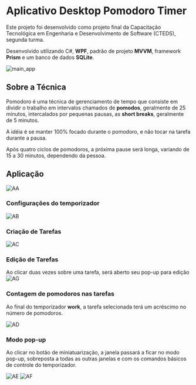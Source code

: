 # Aplicativo Desktop Pomodoro Timer

Este projeto foi desenvolvido como projeto final da Capacitação Tecnológica em Engenharia e Desenvolvimento de Software (CTEDS), segunda turma.

Desenvolvido utilizando C#, **WPF**, padrão de projeto **MVVM**, framework **Prism** e um banco de dados **SQLite**.

![main_app](https://user-images.githubusercontent.com/55714338/208319148-343424a2-ce56-44b2-b74a-76342fa1fd0e.png)

## Sobre a Técnica
Pomodoro é uma técnica de gerenciamento de tempo que consiste em dividir o trabalho em intervalos chamados de **pomodos**, geralmente de 25 minutos, intercalados por pequenas pausas, as **short breaks**, geralmente de 5 minutos.

A idéia é se manter 100% focado durante o pomodoro, e não tocar na tarefa durante a pausa.

Após quatro ciclos de pomodoros, a próxima pause será longa, variando de 15 a 30 minutos, dependendo da pessoa.

## Aplicação

![AA](https://user-images.githubusercontent.com/55714338/208319812-ea26f84e-3290-47d5-8b0d-49f32f28bf11.png)

### Configurações do temporizador

![AB](https://user-images.githubusercontent.com/55714338/208319870-7313754a-c264-4b0d-aaf9-0ace7201c64b.png)

### Criação de Tarefas

![AC](https://user-images.githubusercontent.com/55714338/208319998-9fe0648f-c629-4cfe-a95c-6b456af32772.png)

### Edição de Tarefas
Ao clicar duas vezes sobre uma tarefa, será aberto seu pop-up para edição
![AG](https://user-images.githubusercontent.com/55714338/208320122-1009a914-f014-42e0-8db4-bd09b6690636.png)

### Contagem de pomodoros nas tarefas
Ao final do temporizador **work**, a tarefa selecionada terá um acréscimo no número de pomodoros.

![AD](https://user-images.githubusercontent.com/55714338/208320133-37b1593a-1d3a-42c8-9570-8927e2e6bdce.png)

### Modo pop-up
Ao clicar no botão de miniatuarização, a janela passará a ficar no modo pop-up, sobreposta a todas as outras janelas e com os comandos básicos de controle do temporizador.

![AE](https://user-images.githubusercontent.com/55714338/208320237-fc5f21fe-8e79-4c94-9073-00821fcce60b.png)
![AF](https://user-images.githubusercontent.com/55714338/208320242-240aab29-b7d5-450b-a48b-f9c1da803a22.png)





